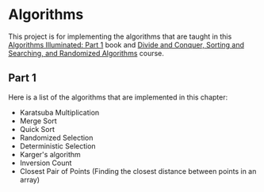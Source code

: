 # Algorithms
This project is for implementing the algorithms that are taught in this [Algorithms Illuminated: Part 1](https://www.amazon.com/dp/0999282905) book and [Divide and Conquer, Sorting and Searching, and Randomized Algorithms](https://www.coursera.org/learn/algorithms-divide-conquer) course.
## Part 1
Here is a list of the algorithms that are implemented in this chapter:
- Karatsuba Multiplication
- Merge Sort
- Quick Sort
- Randomized Selection
- Deterministic Selection
- Karger's algorithm
- Inversion Count
- Closest Pair of Points (Finding the closest distance between points in an array)
